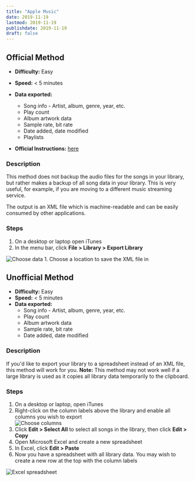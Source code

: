 ```yaml
---
title: "Apple Music"
date: 2019-11-19
lastmod: 2019-11-19
publishdate: 2019-11-19
draft: false
---
```


##  Official Method

* **Difficulty:** Easy
* **Speed:** < 5 minutes
* **Data exported:**
	* Song info - Artist, album, genre, year, etc.
	* Play count
	* Album artwork data
	* Sample rate, bit rate
	* Date added, date modified
	* Playlists

* **Official Instructions:** [here](https://support.apple.com/guide/music/save-a-copy-of-your-playlists-mus27cd5060f/mac)

### Description

This method does not backup the audio files for the songs in your library, but rather makes a backup of all song data in your library. This is very useful, for example, if you are moving to a different music streaming service.

The output is an XML file which is machine-readable and can be easily consumed by other applications.

### Steps

1. On a desktop or laptop open iTunes
1. In the menu bar, click **File > Library > Export Library**<br />
<img src="/images/apple-music_export.png" alt="Choose data" class="centered">
1. Choose a location to save the XML file in


## Unofficial Method

* **Difficulty:** Easy
* **Speed:** < 5 minutes
* **Data exported:**
	* Song info - Artist, album, genre, year, etc.
	* Play count
	* Album artwork data
	* Sample rate, bit rate
	* Date added, date modified

### Description

If you'd like to export your library to a spreadsheet instead of an XML file, this method will work for you. **Note:** This method may not work well if a large library is used as it copies all library data temporarily to the clipboard.

### Steps

1. On a desktop or laptop, open iTunes
1. Right-click on the column labels above the library and enable all columns you wish to export<br />
	<img src="/images/apple-music_columns.png" alt="Choose columns" class="centered bordered">
1. Click **Edit > Select All** to select all songs in the library, then click **Edit > Copy**
1. Open Microsoft Excel and create a new spreadsheet
1. In Excel, click **Edit > Paste**
1. Now you have a spreadsheet with all library data. You may wish to create a new row at the top with the column labels<br />
<img src="/images/apple-music_excel.png" alt="Excel spreadsheet" class="bordered centered">